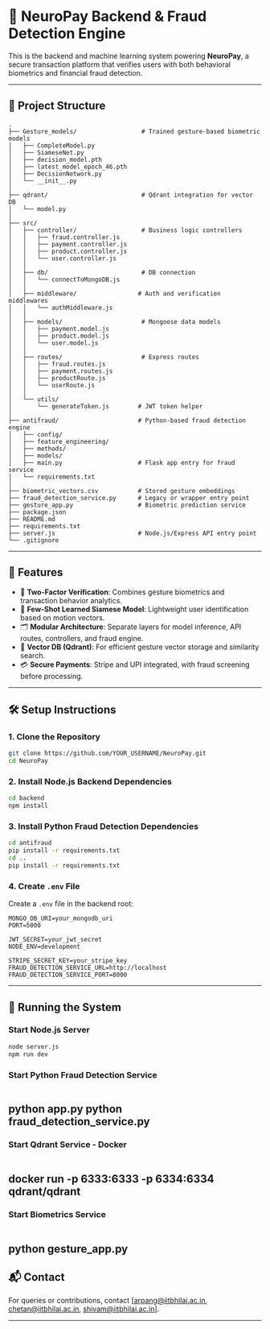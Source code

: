 
# 🔐 NeuroPay Backend & Fraud Detection Engine

This is the backend and machine learning system powering **NeuroPay**, a secure transaction platform that verifies users with both behavioral biometrics and financial fraud detection.

---

## 📁 Project Structure

```
.
├── Gesture_models/                  # Trained gesture-based biometric models
│   ├── CompleteModel.py
│   ├── SiameseNet.py
│   ├── decision_model.pth
│   ├── latest_model_epoch_46.pth
│   ├── DecisionNetwork.py
│   └── __init__.py
│
├── qdrant/                          # Qdrant integration for vector DB
│   └── model.py
│
├── src/
│   ├── controller/                  # Business logic controllers
│   │   ├── fraud.controller.js
│   │   ├── payment.controller.js
│   │   ├── product.controller.js
│   │   └── user.controller.js
│   │
│   ├── db/                          # DB connection
│   │   └── connectToMongoDB.js
│   │
│   ├── middleware/                 # Auth and verification middlewares
│   │   └── authMiddleware.js
│   │
│   ├── models/                      # Mongoose data models
│   │   ├── payment.model.js
│   │   ├── product.model.js
│   │   └── user.model.js
│   │
│   ├── routes/                      # Express routes
│   │   ├── fraud.routes.js
│   │   ├── payment.routes.js
│   │   ├── productRoute.js
│   │   └── userRoute.js
│   │
│   └── utils/
│       └── generateToken.js        # JWT token helper
│
├── antifraud/                      # Python-based fraud detection engine
│   ├── config/
│   ├── feature_engineering/
│   ├── methods/
│   ├── models/
│   ├── main.py                     # Flask app entry for fraud service
│   └── requirements.txt
│
├── biometric_vectors.csv           # Stored gesture embeddings
├── fraud_detection_service.py      # Legacy or wrapper entry point
├── gesture_app.py                  # Biometric prediction service
├── package.json
├── README.md
├── requirements.txt
├── server.js                       # Node.js/Express API entry point
└── .gitignore
```

---

## 🚀 Features

- 🔐 **Two-Factor Verification**: Combines gesture biometrics and transaction behavior analytics.
- 🧠 **Few-Shot Learned Siamese Model**: Lightweight user identification based on motion vectors.
- 🗂 **Modular Architecture**: Separate layers for model inference, API routes, controllers, and fraud engine.
- 🧪 **Vector DB (Qdrant)**: For efficient gesture vector storage and similarity search.
- 💳 **Secure Payments**: Stripe and UPI integrated, with fraud screening before processing.

---

## 🛠 Setup Instructions

### 1. Clone the Repository

```bash
git clone https://github.com/YOUR_USERNAME/NeuroPay.git
cd NeuroPay
```

### 2. Install Node.js Backend Dependencies

```bash
cd backend
npm install
```

### 3. Install Python Fraud Detection Dependencies

```bash
cd antifraud
pip install -r requirements.txt
cd ..
pip install -r requirements.txt
```

### 4. Create `.env` File

Create a `.env` file in the backend root:

```env
MONGO_DB_URI=your_mongodb_uri
PORT=5000

JWT_SECRET=your_jwt_secret
NODE_ENV=development

STRIPE_SECRET_KEY=your_stripe_key
FRAUD_DETECTION_SERVICE_URL=http://localhost
FRAUD_DETECTION_SERVICE_PORT=8000
```

---

## 🧠 Running the System

### Start Node.js Server

```bash
node server.js
npm run dev
```

### Start Python Fraud Detection Service 

```bash

```
python app.py
python fraud_detection_service.py
---

### Start Qdrant Service - Docker

```bash

```
docker run -p 6333:6333 -p 6334:6334 qdrant/qdrant
---


### Start Biometrics Service  

```bash

```
python gesture_app.py
---


## 📬 Contact

For queries or contributions, contact [arpang@iitbhilai.ac.in, chetan@iitbhilai.ac.in, shivam@iitbhilai.ac.in].

---
